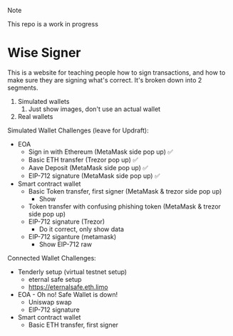 > [!NOTE]
> This repo is a work in progress


# Wise Signer

This is a website for teaching people how to sign transactions, and how to make sure they are signing what's correct. It's broken down into 2 segments.

1. Simulated wallets
   1. Just show images, don't use an actual wallet
2. Real wallets

Simulated Wallet Challenges (leave for Updraft):
- EOA
  - Sign in with Ethereum (MetaMask side pop up) ✅ 
  - Basic ETH transfer (Trezor pop up) ✅ 
  - Aave Deposit (MetaMask side pop up) ✅ 
  - EIP-712 signature (MetaMask side pop up) ✅ 
- Smart contract wallet 
  - Basic Token transfer, first signer (MetaMask & trezor side pop up) 
    - Show
  - Token transfer with confusing phishing token (MetaMask & trezor side pop up) 
  - EIP-712 signature (Trezor) 
    - Do it correct, only show data 
  - EIP-712 siganture (metamask) 
    - Show EIP-712 raw 

Connected Wallet Challenges:
- Tenderly setup (virtual testnet setup)
  - eternal safe setup
  - https://eternalsafe.eth.limo
- EOA - Oh no! Safe Wallet is down! 
  - Uniswap swap
  - EIP-712 signature
- Smart contract wallet
  - Basic ETH transfer, first signer


